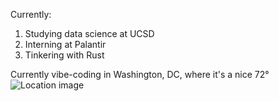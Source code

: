 Currently:
1. Studying data science at UCSD
2. Interning at Palantir
3. Tinkering with Rust

Currently vibe-coding in Washington, DC, where it's a nice 72°
![Location image](https://images.unsplash.com/photo-1742464537309-5f69f0bf2cc5?ixid=M3w0NjQ5NTB8MHwxfHJhbmRvbXx8fHx8fHx8fDE3NTc5ODU4MjF8&ixlib=rb-4.1.0)
